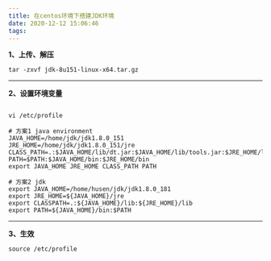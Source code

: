 ```yaml
---
title: 在centos环境下搭建JDK环境
date: 2020-12-12 15:06:46
tags:
---
```


**1、上传、解压**

`tar -zxvf jdk-8u151-linux-x64.tar.gz`


------------



**2、设置环境变量**
```shell

vi /etc/profile

# 方案1 java environment
JAVA_HOME=/home/jdk/jdk1.8.0_151
JRE_HOME=/home/jdk/jdk1.8.0_151/jre
CLASS_PATH=.:$JAVA_HOME/lib/dt.jar:$JAVA_HOME/lib/tools.jar:$JRE_HOME/lib
PATH=$PATH:$JAVA_HOME/bin:$JRE_HOME/bin
export JAVA_HOME JRE_HOME CLASS_PATH PATH

# 方案2 jdk
export JAVA_HOME=/home/husen/jdk/jdk1.8.0_181
export JRE_HOME=${JAVA_HOME}/jre
export CLASSPATH=.:${JAVA_HOME}/lib:${JRE_HOME}/lib
export PATH=${JAVA_HOME}/bin:$PATH
```

------------

**3、生效**
	
`source /etc/profile`